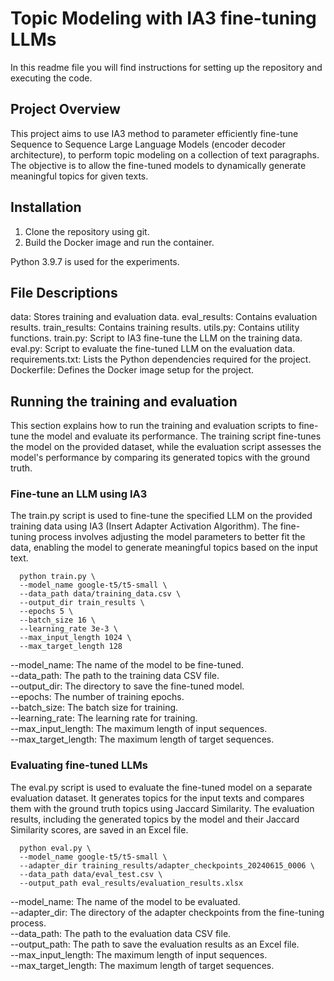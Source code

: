 # Topic Modeling with IA3 fine-tuning LLMs

In this readme file you will find instructions for setting up the repository and executing the code.

## Project Overview
This project aims to use IA3 method to parameter efficiently fine-tune Sequence to Sequence Large Language Models (encoder decoder architecture), to perform topic modeling on a collection of text paragraphs. The objective is to allow the fine-tuned models to dynamically generate meaningful topics for given texts.

## Installation
1. Clone the repository using git.
2. Build the Docker image and run the container.

Python 3.9.7 is used for the experiments.

## File Descriptions

data: Stores training and evaluation data.
eval_results: Contains evaluation results.
train_results: Contains training results.
utils.py: Contains utility functions.
train.py: Script to IA3 fine-tune the LLM on the training data.
eval.py: Script to evaluate the fine-tuned LLM on the evaluation data.
requirements.txt: Lists the Python dependencies required for the project.
Dockerfile: Defines the Docker image setup for the project.


## Running the training and evaluation

This section explains how to run the training and evaluation scripts to fine-tune the model and evaluate its performance. The training script fine-tunes the model on the provided dataset, while the evaluation script assesses the model's performance by comparing its generated topics with the ground truth.

### Fine-tune an LLM using IA3

The train.py script is used to fine-tune the specified LLM on the provided training data using IA3 (Insert Adapter Activation Algorithm). The fine-tuning process involves adjusting the model parameters to better fit the data, enabling the model to generate meaningful topics based on the input text.

```shell
  python train.py \
  --model_name google-t5/t5-small \
  --data_path data/training_data.csv \
  --output_dir train_results \
  --epochs 5 \
  --batch_size 16 \
  --learning_rate 3e-3 \ 
  --max_input_length 1024 \
  --max_target_length 128
```
--model_name: The name of the model to be fine-tuned. \
--data_path: The path to the training data CSV file. \
--output_dir: The directory to save the fine-tuned model. \
--epochs: The number of training epochs. \
--batch_size: The batch size for training. \
--learning_rate: The learning rate for training. \
--max_input_length: The maximum length of input sequences. \
--max_target_length: The maximum length of target sequences. 


### Evaluating fine-tuned LLMs

The eval.py script is used to evaluate the fine-tuned model on a separate evaluation dataset. It generates topics for the input texts and compares them with the ground truth topics using Jaccard Similarity. The evaluation results, including the generated topics by the model and their Jaccard Similarity scores, are saved in an Excel file.

```shell
  python eval.py \
  --model_name google-t5/t5-small \
  --adapter_dir training_results/adapter_checkpoints_20240615_0006 \
  --data_path data/eval_test.csv \
  --output_path eval_results/evaluation_results.xlsx
```

--model_name: The name of the model to be evaluated. \
--adapter_dir: The directory of the adapter checkpoints from the fine-tuning process. \
--data_path: The path to the evaluation data CSV file. \
--output_path: The path to save the evaluation results as an Excel file. \
--max_input_length: The maximum length of input sequences. \
--max_target_length: The maximum length of target sequences. 
